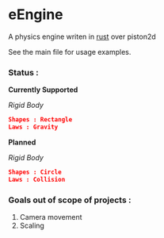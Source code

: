 
# eEngine
A physics engine writen in [rust](https://www.rust-lang.org/) over piston2d

See the main file for usage examples.

### Status :

**Currently Supported**

*Rigid Body*
```json
Shapes : Rectangle
Laws : Gravity
```

**Planned**

*Rigid Body*
```json
Shapes : Circle
Laws : Collision
```

### Goals out of scope of projects :
1. Camera movement
2. Scaling
